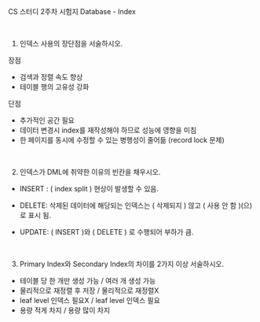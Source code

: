 CS 스터디 2주차 시험지
Database - Index

<br>

1. 인덱스 사용의 장단점을 서술하시오.

장점
- 검색과 정렬 속도 향상
- 테이블 행의 고유성 강화

단점
- 추가적인 공간 필요
- 데이터 변경시 index를 재작성해야 하므로 성능에 영향을 미침
- 한 페이지를 동시에 수정할 수 있는 병행성이 줄어듦 (record lock 문제)



<br>

2. 인덱스가 DML에 취약한 이유의 빈칸을 채우시오.


- INSERT : (   index split   ) 현상이 발생할 수 있음.

- DELETE: 삭제된 데이터에 해당되는 인덱스는 (  삭제되지    ) 않고 (  사용 안 함   )(으)로 표시 됨.

- UPDATE: (  INSERT  )와 (  DELETE  ) 로 수행되어 부하가 큼.



<br>


3. Primary Index와 Secondary Index의 차이를 2가지 이상 서술하시오.


- 테이블 당 한 개만 생성 가능 / 여러 개 생성 가능
- 물리적으로 재정렬 후 저장 / 물리적으로 재정렬X
- leaf level 인덱스 필요X / leaf level 인덱스 필요
- 용량 적게 차지 / 용량 많이 차지

